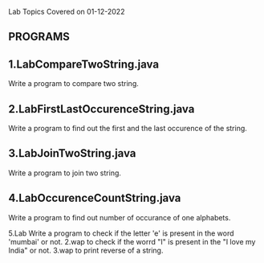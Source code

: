 Lab Topics Covered on 01-12-2022

PROGRAMS
--------
1.LabCompareTwoString.java
--------------------------
Write a program to compare two string.

2.LabFirstLastOccurenceString.java
-----------------------------------
Write a program to find out the first and the last occurence of the string.

3.LabJoinTwoString.java
------------------------
Write a program to join two string.

4.LabOccurenceCountString.java
------------------------------
Write a program to find out number of occurance of one alphabets.

5.Lab
Write a program to check if the letter 'e' is present in the word 'mumbai' or not.
2.wap to check if the worrd "I" is present in the
 "I love my India" or not.
3.wap to print reverse of a string.


